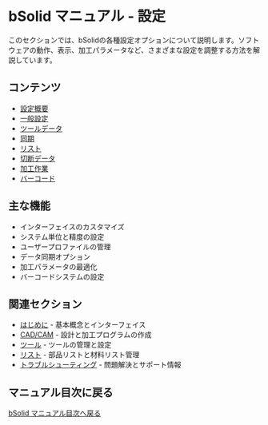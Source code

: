 # bSolid マニュアル - 設定

このセクションでは、bSolidの各種設定オプションについて説明します。ソフトウェアの動作、表示、加工パラメータなど、さまざまな設定を調整する方法を解説しています。

## コンテンツ

- [設定概要](./06-00_overview.md)
- [一般設定](./06-01_Impost-general.md)
- [ツールデータ](./06-02_datiUtente.md)
- [同期](./06-03_sincronizzazione.md)
- [リスト](./06-04_distinta.md)
- [切断データ](./06-05_datiTaglio.md)
- [加工作業](./06-06_Lavorazioni.md)
- [バーコード](./06-07_barcode.md)

## 主な機能

- インターフェイスのカスタマイズ
- システム単位と精度の設定
- ユーザープロファイルの管理
- データ同期オプション
- 加工パラメータの最適化
- バーコードシステムの設定

## 関連セクション

- [はじめに](../01-PerIniziare/README.md) - 基本概念とインターフェイス
- [CAD/CAM](../02-CADCAM/README.md) - 設計と加工プログラムの作成
- [ツール](../05-Utensili/README.md) - ツールの管理と設定
- [リスト](../07-Distinte/README.md) - 部品リストと材料リスト管理
- [トラブルシューティング](../09-Troubleshooting/README.md) - 問題解決とサポート情報

## マニュアル目次に戻る

[bSolid マニュアル目次へ戻る](../README.md) 